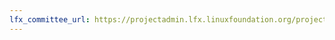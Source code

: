 ```yaml
---
lfx_committee_url: https://projectadmin.lfx.linuxfoundation.org/project/lfVJp5XOZ87Z3oaMdW/collaboration/committees/428750af-f68f-4fd6-bf6a-11fc8e896096
---
```


<style>
  div.gallery {
    padding-top: 1em;
  }
  div.member {
    width: calc(100% / 6);
    font-family: "Open Sans";
  }
</style>
